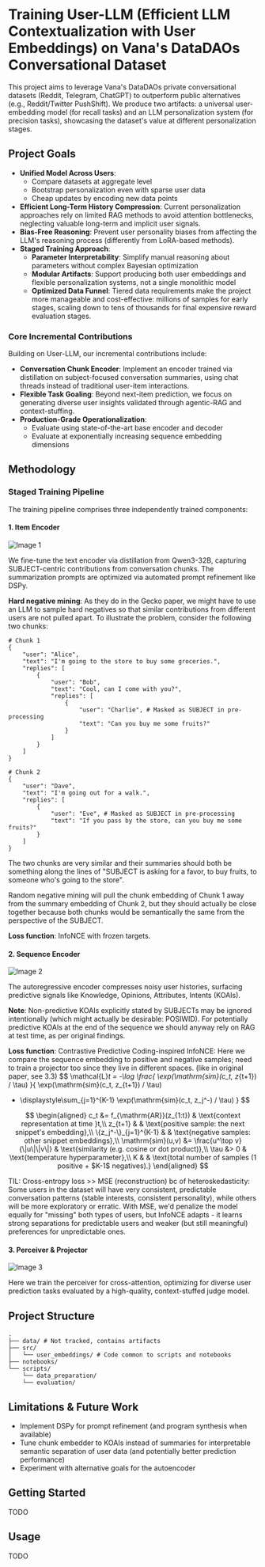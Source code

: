 # Training User-LLM (Efficient LLM Contextualization with User Embeddings) on Vana's DataDAOs Conversational Dataset

This project aims to leverage Vana's DataDAOs private conversational datasets (Reddit, Telegram, ChatGPT) to outperform public alternatives (e.g., Reddit/Twitter PushShift). We produce two artifacts: a universal user-embedding model (for recall tasks) and an LLM personalization system (for precision tasks), showcasing the dataset's value at different personalization stages.

## Project Goals
- **Unified Model Across Users**:
    - Compare datasets at aggregate level
    - Bootstrap personalization even with sparse user data
    - Cheap updates by encoding new data points
- **Efficient Long-Term History Compression**: Current personalization approaches rely on limited RAG methods to avoid attention bottlenecks, neglecting valuable long-term and implicit user signals.
- **Bias-Free Reasoning**: Prevent user personality biases from affecting the LLM's reasoning process (differently from LoRA-based methods).
- **Staged Training Approach**:
    - **Parameter Interpretability**: Simplify manual reasoning about parameters without complex Bayesian optimization
    - **Modular Artifacts**: Support producing both user embeddings and flexible personalization systems, not a single monolithic model
    - **Optimized Data Funnel**: Tiered data requirements make the project more manageable and cost-effective: millions of samples for early stages, scaling down to tens of thousands for final expensive reward evaluation stages. 

### Core Incremental Contributions
Building on User-LLM, our incremental contributions include:

- **Conversation Chunk Encoder**: Implement an encoder trained via distillation on subject-focused conversation summaries, using chat threads instead of traditional user-item interactions. 
- **Flexible Task Goaling**: Beyond next-item prediction, we focus on generating diverse user insights validated through agentic-RAG and context-stuffing.
- **Production-Grade Operationalization**:
    - Evaluate using state-of-the-art base encoder and decoder
    - Evaluate at exponentially increasing sequence embedding dimensions

## Methodology

### Staged Training Pipeline
The training pipeline comprises three independently trained components:

#### 1. Item Encoder
<!--
Diagram 1  –  Contrastive alignment of chunk-vs-summary embeddings
--------------------------------------------------------------
* **Raw conversation chunk** → frozen **Qwen3-32B** → SUBJECT-centric summary.
* Two parallel, frozen **NV-Embed-v2** encoders:
  – **Summary path** embeds the summary → "summary embedding".  
  – **Chunk path** embeds the original chunk but adds a trainable **LoRA** adapter → "chunk embedding".
* A contrastive cross-entropy loss pulls the chunk embedding toward its own summary embedding.
* Only the LoRA is updated; every large model stays frozen.
-->
![Image 1](docs/images/1.png)

We fine-tune the text encoder via distillation from Qwen3-32B, capturing SUBJECT-centric contributions from conversation chunks. The summarization prompts are optimized via automated prompt refinement like DSPy.

**Hard negative mining**: As they do in the Gecko paper, we might have to use an LLM to sample hard negatives so that similar contributions from different users are not pulled apart. To illustrate the problem, consider the following two chunks:

```
# Chunk 1
{ 
    "user": "Alice", 
    "text": "I'm going to the store to buy some groceries.", 
    "replies": [
        { 
            "user": "Bob", 
            "text": "Cool, can I come with you?", 
            "replies": [
                {
                    "user": "Charlie", # Masked as SUBJECT in pre-processing
                    "text": "Can you buy me some fruits?"
                }
            ] 
        }
    ] 
}

# Chunk 2
{ 
    "user": "Dave", 
    "text": "I'm going out for a walk.", 
    "replies": [
        { 
            "user": "Eve", # Masked as SUBJECT in pre-processing
            "text": "If you pass by the store, can you buy me some fruits?" 
        }
    ] 
}
```

The two chunks are very similar and their summaries should both be something along the lines of "SUBJECT is asking for a favor, to buy fruits, to someone who's going to the store".

Random negative mining will pull the chunk embedding of Chunk 1 away from the summary embedding of Chunk 2, but they should actually be close together because both chunks would be semantically the same from the perspective of the SUBJECT.

**Loss function**: InfoNCE with frozen targets.

#### 2. Sequence Encoder
<!--
Diagram 2  –  Sequence-level pre-training of an autoregressive encoder
--------------------------------------------------------------------
* A stream of chunks (1…N) runs through the same **NV-Embed-v2 + LoRA** encoder, yielding a sequence of summary embeddings.
* A trainable **autoregressive encoder** (GPT-style) predicts the next summary embedding from the previous ones.
* Cross-entropy loss trains the autoregressive weights (and optionally the LoRA) to model a user's conversation history as an ordered series.
* Outcome: a lightweight recurrent model that compresses many summaries into a single, context-aware "user state" vector.
-->
![Image 2](docs/images/2.png)

The autoregressive encoder compresses noisy user histories, surfacing predictive signals like Knowledge, Opinions, Attributes, Intents (KOAIs).

**Note**: Non-predictive KOAIs explicitly stated by SUBJECTs may be ignored intentionally (which might actually be desirable: POSIWID). For potentially predictive KOAIs at the end of the sequence we should anyway rely on RAG at test time, as per original findings.

**Loss function**: Contrastive Predictive Coding-inspired InfoNCE: Here we compare the sequence embedding to positive and negative samples; need to train a projector too since they live in different spaces. (like in original paper, see 3.3)
$$
\mathcal{L}_t = -\log
\frac{
  \exp(\mathrm{sim}(c_t, z_{t+1}) / \tau)
}{
  \exp(\mathrm{sim}(c_t, z_{t+1}) / \tau)
  + \displaystyle\sum_{j=1}^{K-1} \exp(\mathrm{sim}(c_t, z_j^-) / \tau)
}
$$

$$
\begin{aligned}
c_t &= f_{\mathrm{AR}}(z_{1:t}) & \text{context representation at time }t,\\
z_{t+1} & & \text{positive sample: the next snippet's embedding},\\
\{z_j^-\}_{j=1}^{K-1} & & \text{negative samples: other snippet embeddings},\\
\mathrm{sim}(u,v) &= \frac{u^\top v}{\|u\|\|v\|} & \text{similarity (e.g. cosine or dot product)},\\
\tau &> 0 & \text{temperature hyperparameter},\\
K & & \text{total number of samples (1 positive + $K-1$ negatives).}
\end{aligned}
$$

TIL: Cross-entropy loss >> MSE (reconstruction) bc of heteroskedasticity: Some users in the dataset will have very consistent, predictable conversation patterns (stable interests, consistent personality), while others will be more exploratory or erratic. With MSE, we'd penalize the model equally for "missing" both types of users, but InfoNCE adapts - it learns strong separations for predictable users and weaker (but still meaningful) preferences for unpredictable ones.

#### 3. Perceiver & Projector
<!--
Diagram 3  –  End-to-end question-answering with user embedding & RAG
--------------------------------------------------------------------
1. A **RAG pipeline** selects the relevant conversation chunks.
2. Chunks → **NV-Embed-v2 + LoRA** → summary embeddings → **autoregressive encoder** → single **user embedding**.
3. A small **Perceiver + Projector** injects that user embedding into **Qwen3-32B** along with the current **question**.
4. Qwen3-32B produces an **answer**.
5. A frozen **GPT-4o** critic scores the answer; its judgment drives a loss that fine-tunes only the lightweight adapters (LoRA, Perceiver/Projector, autoregressive encoder).
Result: personalised answers with minimal trainable parameters while the large foundation models remain frozen.
-->
![Image 3](docs/images/3.png)

Here we train the perceiver for cross-attention, optimizing for diverse user prediction tasks evaluated by a high-quality, context-stuffed judge model.

## Project Structure

```
.
├── data/ # Not tracked, contains artifacts
├── src/
│   └── user_embeddings/ # Code common to scripts and notebooks
├── notebooks/
└── scripts/
    └── data_preparation/
    └── evaluation/
```

## Limitations & Future Work

- Implement DSPy for prompt refinement (and program synthesis when available)
- Tune chunk embedder to KOAIs instead of summaries for interpretable semantic separation of user data (and potentially better prediction performance)
- Experiment with alternative goals for the autoencoder

## Getting Started
TODO

## Usage
TODO